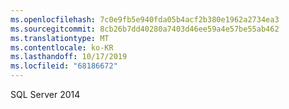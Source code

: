 ```yaml
---
ms.openlocfilehash: 7c0e9fb5e940fda05b4acf2b380e1962a2734ea3
ms.sourcegitcommit: 8cb26b7dd40280a7403d46ee59a4e57be55ab462
ms.translationtype: MT
ms.contentlocale: ko-KR
ms.lasthandoff: 10/17/2019
ms.locfileid: "68186672"
---
```

SQL Server 2014
